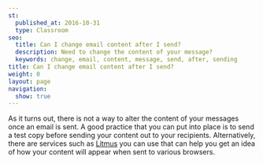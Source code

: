 ```yaml
---
st:
  published_at: 2016-10-31
  type: Classroom
seo:
  title: Can I change email content after I send?
  description: Need to change the content of your message?
  keywords: change, email, content, message, send, after, sending
title: Can I change email content after I send?
weight: 0
layout: page
navigation:
  show: true
---
```


As it turns out, there is not a way to alter the content of your messages once an email is sent. A good practice that you can put into place is to send a test copy before sending your content out to your recipients. Alternatively, there are services such as [Litmus](https://litmus.com/) you can use that can help you get an idea of how your content will appear when sent to various browsers.
